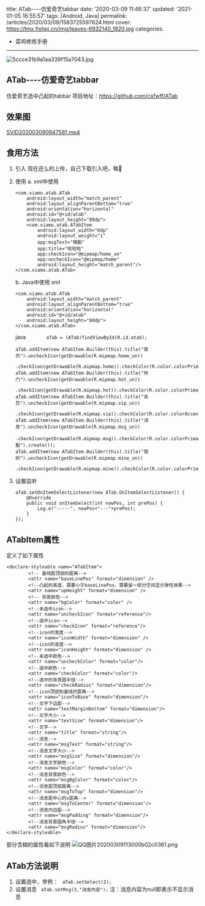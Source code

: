 title: ATab----仿爱奇艺tabbar
date: '2020-03-09 11:46:37'
updated: '2021-01-05 16:55:57'
tags: [Android, Java]
permalink: /articles/2020/03/09/1583725597624.html
cover: https://tmx.fishpi.cn/img/leaves-6932140_1920.jpg
categories: 
- 菜鸡修炼手册
---
![5ccce31b9a1aa339f15a7043.jpg](https://tmx.fishpi.cn/img/leaves-6932140_1920.jpg)

## ATab----仿爱奇艺tabbar

仿爱奇艺选中凸起的tabbar
项目地址：https://github.com/csfwff/ATab

## 效果图

[SVID202003090947581.mp4](https://tmx.fishpi.cn/img/20210104171832646.mp4)

## 食用方法

1. 引入
   现在还么的上传，自己下载引入吧，略🤪
2. 使用
   a. xml中使用
   
   ```
   <com.xiamo.atab.ATab
       android:layout_width="match_parent"
       android:layout_alignParentBottom="true"
       android:orientation="horizontal"
       android:id="@+id/atab"
       android:layout_height="80dp">
       <com.xiamo.atab.ATabItem
           android:layout_width="0dp"
           android:layout_weight="1"
           app:msgText="哦豁"
           app:title="啦啦啦"
           app:checkIcon="@mipmap/home_un"
           app:uncheckIcon="@mipmap/home"
           android:layout_height="match_parent"/>
   </com.xiamo.atab.ATab>
   ```
   
   b. Java中使用
   xml
   
   ```
   <com.xiamo.atab.ATab
       android:layout_width="match_parent"
       android:layout_alignParentBottom="true"
       android:orientation="horizontal"
       android:id="@+id/atab"
       android:layout_height="80dp">
   </com.xiamo.atab.ATab>
   ```
   
   java
   `       aTab = (ATab)findViewById(R.id.atab);`
   
   ```
   aTab.addItem(new ATabItem.Builder(this).title("首页").uncheckIcon(getDrawable(R.mipmap.home_un))
               .checkIcon(getDrawable(R.mipmap.home)).checkColor(R.color.colorPrimary).create());
   aTab.addItem(new ATabItem.Builder(this).title("热门").uncheckIcon(getDrawable(R.mipmap.hot_un))
               .checkIcon(getDrawable(R.mipmap.hot)).checkColor(R.color.colorPrimary).create());
   aTab.addItem(new ATabItem.Builder(this).title("会员").uncheckIcon(getDrawable(R.mipmap.vip_un))
               .checkIcon(getDrawable(R.mipmap.vip)).checkColor(R.color.colorAccent).create());
   aTab.addItem(new ATabItem.Builder(this).title("消息").uncheckIcon(getDrawable(R.mipmap.msg_un))
               .checkIcon(getDrawable(R.mipmap.msg)).checkColor(R.color.colorPrimary).msg("哦豁").create());
   aTab.addItem(new ATabItem.Builder(this).title("我的").uncheckIcon(getDrawable(R.mipmap.mine_un))
               .checkIcon(getDrawable(R.mipmap.mine)).checkColor(R.color.colorPrimary).create());
   ```
3. 设置监听
   
   ```
   aTab.setOnItemSelectListener(new ATab.OnItemSelectListener() {
       @Override
       public void onItemSelect(int nowPos, int prePos) {
           Log.e("-----", nowPos+"---"+prePos);
       }
   });
   ```

## ATabItem属性

定义了如下属性

```
<declare-styleable name="ATabItem">
        <!-- 基线距顶部的距离-->
        <attr name="baseLinePos" format="dimension" />
        <!--凸起的高度，需要小于baseLinePos，需要留一部分空间显示弹性效果-->
        <attr name="upHeight" format="dimension" />
        <!-- 背景颜色-->
        <attr name="bgColor" format="color" />
        <!--未选中icon-->
        <attr name="uncheckIcon" format="reference"/>
        <!--选中icon-->
        <attr name="checkIcon" format="reference"/>
        <!--icon的宽度-->
        <attr name="iconWidth" format="dimension" />
        <!--icon的高度-->
        <attr name="iconHeight" format="dimension" />
        <!--未选中颜色-->
        <attr name="uncheckColor" format="color"/>
        <!--选中颜色-->
        <attr name="checkColor" format="color"/>
        <!--选中的背景圆半径-->
        <attr name="checkRadius" format="dimension"/>
        <!--icon顶部到基线的距离-->
        <attr name="iconToBase" format="dimension"/>
        <!--文字下边距-->
        <attr name="textMarginBottom" format="dimension"/>
        <!--文字大小-->
        <attr name="textSize" format="dimension"/>
        <!--文字-->
        <attr name="title" format="string"/>
        <!--消息-->
        <attr name="msgText" format="string"/>
        <!--消息文字大小-->
        <attr name="msgSize" format="dimension"/>
        <!--消息文字颜色-->
        <attr name="msgColor" format="color"/>
        <!--消息背景颜色-->
        <attr name="msgBgColor" format="color"/>
        <!--消息距顶部距离-->
        <attr name="msgToTop" format="dimension"/>
        <!--消息距中心的x距离-->
        <attr name="msgToCenter" format="dimension"/>
        <!--消息内边距-->
        <attr name="msgPadding" format="dimension"/>
        <!--消息背景圆角半径-->
        <attr name="msgRadius" format="dimension"/>
</declare-styleable>
```

部分含糊的属性看如下说明
![QQ图片20200309113000b02c0361.png](https://tmx.fishpi.cn/img/20210104172307271.png)

## ATab方法说明

1. 设置选中，举例：
   ` aTab.setSelect(2);`
2. 设置消息
   ` aTab.setMsg(3,"消息内容");`
   注：消息内容为null即表示不显示消息


